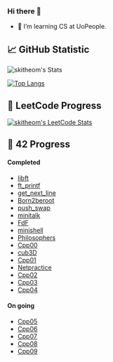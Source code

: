 ### Hi there 🐻

- 🌱 I’m learning CS at UoPeople.

## 📈 GitHub Statistic
![skitheom's Stats](https://github-readme-stats.vercel.app/api?username=skitheom&theme=tokyonight&show_icons=true&hide_border=true&count_private=true)

[![Top Langs](https://github-readme-stats.vercel.app/api/top-langs/?username=skitheom&size_weight=0.5&count_weight=0.5)](https://github.com/anuraghazra/github-readme-stats)

## 🚀 LeetCode Progress
[![skitheom's LeetCode Stats](https://leetcard.jacoblin.cool/skith?theme=unicorn&font=ABeeZee&ext=heatmap)](https://github.com/skitheom/leetcode)

## 💫 42 Progress
#### Completed
- [libft](https://github.com/skitheom/libft)
- [ft_printf](https://github.com/skitheom/ft_printf)
- [get_next_line](https://github.com/skitheom/get_next_line)
- [Born2beroot](https://github.com/skitheom/born2beroot)
- [push_swap](https://github.com/skitheom/push_swap)
- [minitalk](https://github.com/skitheom/minitalk)
- [FdF](https://github.com/skitheom/FdF)
- [minishell](https://github.com/kose-yusuke/minishell)
- [Philosophers](https://github.com/skitheom/Philosophers)
- [Cpp00](https://github.com/skitheom/Cpp00)
- [cub3D](https://github.com/kose-yusuke/Cub3D)
- [Cpp01](https://github.com/skitheom/Cpp01)
- [Netpractice](https://github.com/skitheom/Netpractice)
- [Cpp02](https://github.com/skitheom/Cpp02)
- [Cpp03](https://github.com/skitheom/Cpp03)
- [Cpp04](https://github.com/skitheom/Cpp04)
#### On going
- [Cpp05](https://github.com/skitheom/Cpp05)
- [Cpp06](https://github.com/skitheom/Cpp06)
- [Cpp07](https://github.com/skitheom/Cpp07)
- [Cpp08](https://github.com/skitheom/Cpp08)
- [Cpp09](https://github.com/skitheom/Cpp09)
